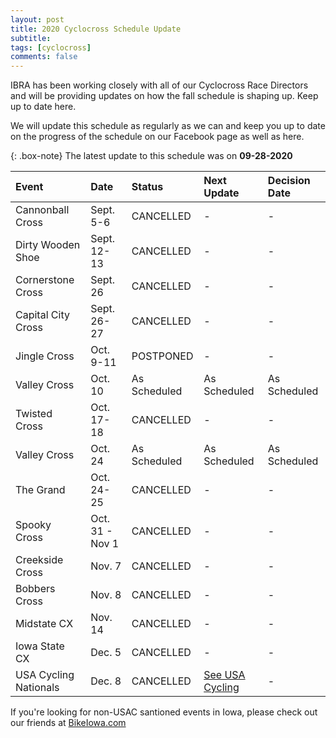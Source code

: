 ```yaml
---
layout: post
title: 2020 Cyclocross Schedule Update
subtitle: 
tags: [cyclocross]
comments: false
---
```


IBRA has been working closely with all of our Cyclocross Race Directors and will be providing updates on how the fall schedule is shaping up. Keep up to date here.

We will update this schedule as regularly as we can and keep you up to date on the progress of the schedule on our Facebook page as well as here.

{: .box-note}
The latest update to this schedule was on **09-28-2020**

|Event	|Date	|Status	|Next Update	|Decision Date|
| :------ |:--- | :--- |:--- |:--- |
|Cannonball Cross	|Sept. 5-6|	CANCELLED|	-	|-|
|Dirty Wooden Shoe	|Sept. 12-13|	CANCELLED|	-	|-|
|Cornerstone Cross	|Sept. 26|CANCELLED|-|-|
|Capital City Cross	|Sept. 26-27|	CANCELLED|	-	|-|
|Jingle Cross	|Oct. 9-11|	POSTPONED	|-	|-|
|Valley Cross	|Oct. 10|	As Scheduled|As Scheduled|As Scheduled|
|Twisted Cross	|Oct. 17-18|	CANCELLED	|-	|-|
|Valley Cross	|Oct. 24|As Scheduled|As Scheduled|As Scheduled|
|The Grand	|Oct. 24-25|	CANCELLED|	-	|- |
|Spooky Cross	|Oct. 31 - Nov 1|	CANCELLED |	-	|-|
|Creekside Cross	|Nov. 7|	CANCELLED	|-|-|
|Bobbers Cross	|Nov. 8|	CANCELLED |-|-|
|Midstate CX	|Nov. 14|	CANCELLED |-|-|
|Iowa State CX	|Dec. 5|	CANCELLED |-|-|
|USA Cycling Nationals	|Dec. 8|	CANCELLED | [See USA Cycling](https://usacycling.org/article/usa-cycling-announces-cancellation-of-2020-cyclocross-nationals) | - |

If you're looking for non-USAC santioned events in Iowa, please check out our friends at [BikeIowa.com](http://bikeiowa.com)
